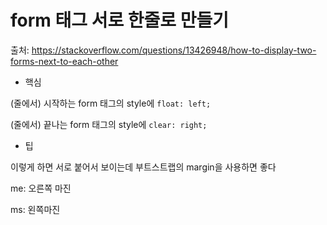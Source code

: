 # form 태그 서로 한줄로 만들기

출처: https://stackoverflow.com/questions/13426948/how-to-display-two-forms-next-to-each-other





* 핵심

(줄에서) 시작하는 form 태그의 style에 `float: left;`

(줄에서) 끝나는 form 태그의 style에 `clear: right;`



* 팁

이렇게 하면 서로 붙어서 보이는데 부트스트랩의 margin을 사용하면 좋다

me: 오른쪽 마진

ms: 왼쪽마진